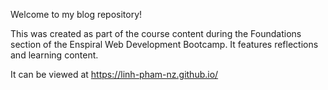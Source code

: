 Welcome to my blog repository!

This was created as part of the course content during the Foundations section of the Enspiral Web Development Bootcamp. It features reflections and learning content. 

It can be viewed at https://linh-pham-nz.github.io/
